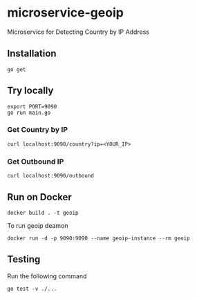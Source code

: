 # microservice-geoip

Microservice for Detecting Country by IP Address

## Installation

```shell
go get 
```

## Try locally

```shell
export PORT=9090
go run main.go
```

### Get Country by IP
```shell
curl localhost:9090/country?ip=<YOUR_IP>
```

### Get Outbound IP
```shell
curl localhost:9090/outbound
```

## Run on Docker
```shell
docker build . -t geoip
```
To run geoip deamon 
```shell
docker run -d -p 9090:9090 --name geoip-instance --rm geoip
```

## Testing
Run the following command
```shell
go test -v ./...
```
